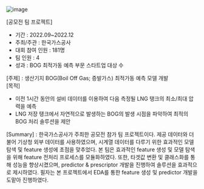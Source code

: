 ![image](https://user-images.githubusercontent.com/86222332/231688215-c89dd66b-b8a6-4594-acb5-593192f267cf.png)

[공모전 팀 프로젝트]
- 기간 : 2022.09~2022.12
- 주최/주관 : 한국가스공사
- 대회 참여 인원 : 181명
- 팀 인원 : 4
- 성과 : BOG 최적가동 예측 부문 스타트업 대상 수

[주제] : 생산기지 BOG(Boil Off Gas; 증발가스) 최적가동 예측 모델 개발  
[목적]
- 이전 1시간 동안의 설비 데이터를 이용하여 다음 측정될 LNG 탱크의 최소/최대 압력을 예측
- LNG 저장 탱크에서 자연적으로 발생하는 BOG의 발생 시점을 파악하여 최적의 BOG 처리 솔루션을 제안    

[Summary] : 한국가스공사가 주최한 공모전 참가 팀 프로젝트이다.
제공 데이터와 더불어 기상청 외부 데이터를 사용하였으며, 시계열 데이터를 다루기 위한 효과적인 모델 탐색 및 feature 생성에 초점을 맞추었다.
본 팀은 효과적인 feature 생성 및 모델 탐색을 위해 feature 전처리 프로세스를 모듈화하였다. 또한, 타겟값 변환 및 클래스화를 통해 성능을 향상시켰으며, predictor & prescriptor 개발을 진행하여 솔루션을 효과적으로 제시하였다.
필자는 본 프로젝트에서 EDA를 통한 feature 생성 및 predictor 개발을 도맡아 진행하였다.
